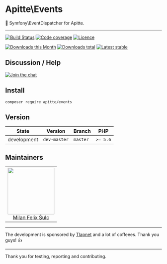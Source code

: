 # Apitte\Events

:wrench: Symfony\EventDispatcher for Apitte.

-----

[![Build Status](https://img.shields.io/travis/apitte/events.svg?style=flat-square)](https://travis-ci.org/apitte/events)
[![Code coverage](https://img.shields.io/coveralls/apitte/events.svg?style=flat-square)](https://coveralls.io/r/apitte/events)
[![Licence](https://img.shields.io/packagist/l/apitte/events.svg?style=flat-square)](https://packagist.org/packages/apitte/events)

[![Downloads this Month](https://img.shields.io/packagist/dm/apitte/events.svg?style=flat-square)](https://packagist.org/packages/apitte/events)
[![Downloads total](https://img.shields.io/packagist/dt/apitte/events.svg?style=flat-square)](https://packagist.org/packages/apitte/events)
[![Latest stable](https://img.shields.io/packagist/v/apitte/events.svg?style=flat-square)](https://packagist.org/packages/apitte/events)

## Discussion / Help

[![Join the chat](https://img.shields.io/gitter/room/apitte/apitte.svg?style=flat-square)](http://bit.ly/apittegitter)

## Install

```
composer require apitte/events
```

## Version

| State       | Version      | Branch   | PHP      |
|-------------|--------------|----------|----------|
| development | `dev-master` | `master` | `>= 5.6` |

## Maintainers

<table>
  <tbody>
    <tr>
      <td align="center">
        <a href="https://github.com/f3l1x">
            <img width="150" height="150" src="https://avatars2.githubusercontent.com/u/538058?v=3&s=150">
        </a>
        </br>
        <a href="https://github.com/f3l1x">Milan Felix Šulc</a>
      </td>
    </tr>
  <tbody>
</table>

-----

The development is sponsored by [Tlapnet](http://www.tlapnet.cz) and a lot of coffeees. Thank you guys! :+1:

-----

Thank you for testing, reporting and contributing.
